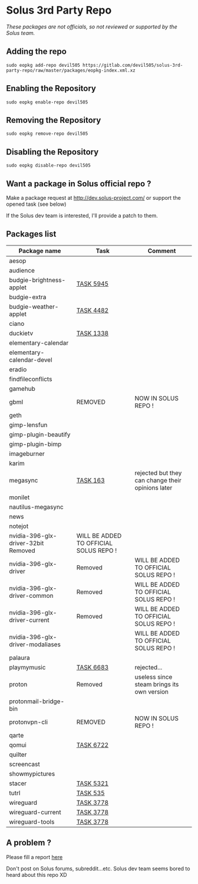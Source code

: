 Solus 3rd Party Repo
======

*These packages are not officials, so not reviewed or supported by the Solus team.*

## Adding the repo

`sudo eopkg add-repo devil505 https://gitlab.com/devil505/solus-3rd-party-repo/raw/master/packages/eopkg-index.xml.xz`
 
## Enabling the Repository

`sudo eopkg enable-repo devil505`

## Removing the Repository

`sudo eopkg remove-repo devil505`

## Disabling the Repository

`sudo eopkg disable-repo devil505`

## Want a package in Solus official repo ?

Make a package request at <http://dev.solus-project.com/> or support the opened task (see below)

If the Solus dev team is interested, I'll provide a patch to them.

## Packages list


| Package name| Task | Comment
| --- | --- | ---
| aesop |  | 
| audience |  | 
| budgie-brightness-applet | [TASK 5945](https://dev.solus-project.com/T5495) | 
| budgie-extra |  | 
| budgie-weather-applet | [TASK 4482](https://dev.solus-project.com/T4482) | 
| ciano |  | 
| duckietv | [TASK 1338](https://dev.solus-project.com/T1338) |  | 
| elementary-calendar |  | 
| elementary-calendar-devel |  | 
| eradio |  | 
| findfileconflicts |  | 
| gamehub |  | 
| gbml | REMOVED | NOW IN SOLUS REPO ! |
| geth |  | 
| gimp-lensfun |  | 
| gimp-plugin-beautify |  | 
| gimp-plugin-bimp |  | 
| imageburner |  | 
| karim |  | 
| megasync | [TASK 163](https://dev.solus-project.com/T163)  | rejected but they can change their opinions later |
| monilet |  | 
| nautilus-megasync |  | 
| news |  | 
| notejot |  | 
| nvidia-396-glx-driver-32bit  Removed | WILL BE ADDED TO OFFICIAL SOLUS REPO !|
| nvidia-396-glx-driver | Removed | WILL BE ADDED TO OFFICIAL SOLUS REPO !|
| nvidia-396-glx-driver-common | Removed | WILL BE ADDED TO OFFICIAL SOLUS REPO !| 
| nvidia-396-glx-driver-current | Removed | WILL BE ADDED TO OFFICIAL SOLUS REPO !|
| nvidia-396-glx-driver-modaliases |  | WILL BE ADDED TO OFFICIAL SOLUS REPO !|
| palaura |  | 
| playmymusic | [TASK 6683](https://dev.solus-project.com/T6683) | rejected... | 
| proton | Removed | useless since steam brings its own version |
| protonmail-bridge-bin | | |
| protonvpn-cli | REMOVED | NOW IN SOLUS REPO ! | 
| qarte |  | 
| qomui | [TASK 6722](https://dev.solus-project.com/T6722) |  | 
| quilter |  | 
| screencast |  | 
| showmypictures |  | 
| stacer | [TASK 5321](https://dev.solus-project.com/T5321) | 
| tutrl | [TASK 535](https://dev.solus-project.com/T535) |  | 
| wireguard | [TASK 3778](https://dev.solus-project.com/T3778) |  | 
| wireguard-current | [TASK 3778](https://dev.solus-project.com/T3778) |  | 
| wireguard-tools | [TASK 3778](https://dev.solus-project.com/T3778) |  | 

## A problem ?

Please fill a report [here](https://gitlab.com/devil505/solus-3rd-party-repo/issues)

Don't post on Solus forums, subreddit...etc. Solus dev team seems bored to heard about this repo XD

